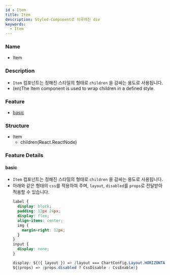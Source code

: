 ```yaml
---
id : Item
title: Item
description: Styled-Component로 이루어진 div 
keywords:
  - Item
---
```


### Name
* Item

### Description
* `Item` 컴포넌트는 정해진 스타일의 형태로 `children` 을 감싸는 용도로 사용됩니다.
* (en)The Item component is used to wrap children in a defined style.

### Feature
  - [basic](#basic)
  
### Structure
  - Item
    - children(React.ReactNode)

### Feature Details

#### basic
- `Item` 컴포넌트는 정해진 스타일의 형태로 `children` 을 감싸는 용도로 사용됩니다.
- 아래와 같은 형태의 `css`를 적용하여 주며, `layout`, `disabled`를 `props`로 전달받아 적용할 수 있습니다.
  ```css
  label {
    display: block;
    padding: 12px 24px;
    display: flex;
    align-items: center;
    img {
      margin-right: 12px;
    }
  }
  input {
    display: none;
  }

  display: ${({ layout }) => (layout === ChartConfig.Layout.HORIZONTAL ? 'inline-block' : 'block')};
  ${(props) => (props.disabled ? CssDisable : CssEnable)}
  ```